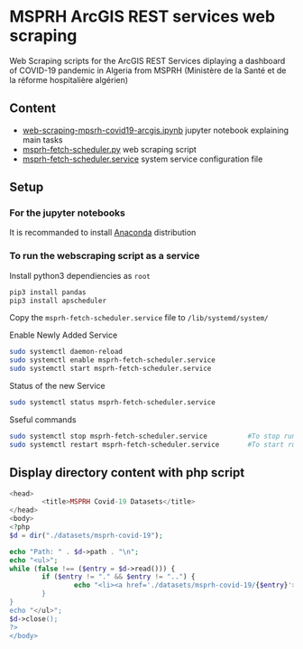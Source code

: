 # MSPRH ArcGIS REST services web scraping

Web Scraping scripts for the ArcGIS REST Services diplaying a dashboard of COVID-19 pandemic in Algeria from MSPRH (Ministère de la Santé et de la réforme hospitalière algérien)

## Content

* [web-scraping-mpsrh-covid19-arcgis.ipynb](./web-scraping-mpsrh-covid19-arcgis.ipynb) jupyter notebook explaining main tasks
* [msprh-fetch-scheduler.py](./msprh-fetch-scheduler.py) web scraping script
* [msprh-fetch-scheduler.service](./msprh-fetch-scheduler.service) system service configuration file

## Setup

### For the jupyter notebooks

It is recommanded to install [Anaconda](https://www.anaconda.com/distribution/) distribution

### To run the webscraping script as a service

Install python3 dependiencies as `root`

```bash
pip3 install pandas
pip3 install apscheduler
```

Copy the `msprh-fetch-scheduler.service` file to `/lib/systemd/system/`

Enable Newly Added Service
```bash
sudo systemctl daemon-reload
sudo systemctl enable msprh-fetch-scheduler.service
sudo systemctl start msprh-fetch-scheduler.service
```

Status of the new Service
```bash
sudo systemctl status msprh-fetch-scheduler.service
```

Sseful commands
```bash
sudo systemctl stop msprh-fetch-scheduler.service          #To stop running service 
sudo systemctl restart msprh-fetch-scheduler.service       #To start running service  
```
## Display directory content with php script

```php
<head>
        <title>MSPRH Covid-19 Datasets</title>
</head>
<body>
<?php
$d = dir("./datasets/msprh-covid-19");

echo "Path: " . $d->path . "\n";
echo "<ul>";
while (false !== ($entry = $d->read())) {
        if ($entry != "." && $entry != "..") {
                echo "<li><a href='./datasets/msprh-covid-19/{$entry}'>{$entry}</a></li>>
        }
}
echo "</ul>";
$d->close();
?>
</body>
```